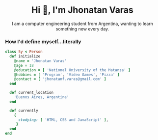 ### <h1 align="center">Hi 👋, I'm Jhonatan Varas</h1>
<p align="center"> 
I am a computer engineering student from Argentina, wanting to learn something new every day.   
</p>

<h3>How I'd define myself...literally</h3>

 ```ruby
 class Sy < Person
   def initialize
     @name = 'Jhonatan Varas'
     @age = 18
     @education = [ 'National University of the Matanza' ]
     @hobbies = [ 'Program', 'Video Games', 'Pizza' ]
     @contact = [ 'jhonatanf.varas@gmail.com' ]
   end

   def current_location
     'Buenos Aires, Argentina'
   end

   def currently
     {
       studying: [ 'HTML, CSS and JavaScript' ],
      }
   end
 end
 ```
 
<br>

<!--
**JotaVaras/JotaVaras** is a ✨ _special_ ✨ repository because its `README.md` (this file) appears on your GitHub profile.

Here are some ideas to get you started:

- 🔭 I’m currently working on ...
- 🌱 I’m currently learning ...
- 👯 I’m looking to collaborate on ...
- 🤔 I’m looking for help with ...
- 💬 Ask me about ...
- 📫 How to reach me: ...
- 😄 Pronouns: ...
- ⚡ Fun fact: ...
-->
